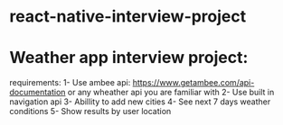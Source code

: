 # react-native-interview-project

# Weather app interview project:
requirements:
1- Use ambee api: https://www.getambee.com/api-documentation or any wheather api you are familiar with
2- Use built in navigation api
3- Abillity to add new cities
4- See next 7 days weather conditions
5- Show results by user location
